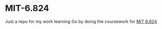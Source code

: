 # MIT-6.824

Just a repo for my work learning Go by doing the coursework for [MIT 6.824](https://pdos.csail.mit.edu/6.824/schedule.html)
